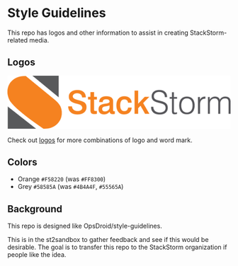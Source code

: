 # Style Guidelines

This repo has logos and other information to assist in creating StackStorm-related media.

## Logos

![Logo and Word Mark 572x136](logos/logo-and-word-mark-572x136.png)

Check out [logos](logos) for more combinations of logo and word mark.

## Colors

- Orange `#F58220` (was `#FF8300`)
- Grey `#58585A` (was `#4B4A4F`, `#55565A`)

## Background

This repo is designed like OpsDroid/style-guidelines.

This is in the st2sandbox to gather feedback and see if this would be desirable.
The goal is to transfer this repo to the StackStorm organization if people like the idea.

